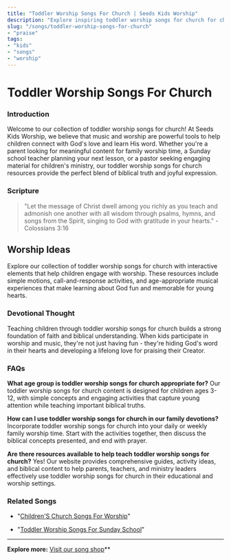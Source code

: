 ```yaml
---
title: "Toddler Worship Songs For Church | Seeds Kids Worship"
description: "Explore inspiring toddler worship songs for church for children's worship and faith development. Biblical music resources for families and ministry."
slug: "/songs/toddler-worship-songs-for-church"
- "praise"
tags:
- "kids"
- "songs"
- "worship"
---
```


# Toddler Worship Songs For Church

### Introduction

Welcome to our collection of toddler worship songs for church! At Seeds Kids Worship, we believe that music and worship are powerful tools to help children connect with God's love and learn His word. Whether you're a parent looking for meaningful content for family worship time, a Sunday school teacher planning your next lesson, or a pastor seeking engaging material for children's ministry, our toddler worship songs for church resources provide the perfect blend of biblical truth and joyful expression.

### Scripture

> "Let the message of Christ dwell among you richly as you teach and admonish one another with all wisdom through psalms, hymns, and songs from the Spirit, singing to God with gratitude in your hearts." - Colossians 3:16

## Worship Ideas

Explore our collection of toddler worship songs for church with interactive elements that help children engage with worship. These resources include simple motions, call-and-response activities, and age-appropriate musical experiences that make learning about God fun and memorable for young hearts.

### Devotional Thought

Teaching children through toddler worship songs for church builds a strong foundation of faith and biblical understanding. When kids participate in worship and music, they're not just having fun - they're hiding God's word in their hearts and developing a lifelong love for praising their Creator.

### FAQs

**What age group is toddler worship songs for church appropriate for?**
Our toddler worship songs for church content is designed for children ages 3-12, with simple concepts and engaging activities that capture young attention while teaching important biblical truths.

**How can I use toddler worship songs for church in our family devotions?**
Incorporate toddler worship songs for church into your daily or weekly family worship time. Start with the activities together, then discuss the biblical concepts presented, and end with prayer.

**Are there resources available to help teach toddler worship songs for church?**
Yes! Our website provides comprehensive guides, activity ideas, and biblical content to help parents, teachers, and ministry leaders effectively use toddler worship songs for church in their educational and worship settings.

### Related Songs

- "[Children'S Church Songs For Worship](/songs/children-s-church-songs-for-worship/)"

- "[Toddler Worship Songs For Sunday School](/songs/toddler-worship-songs-for-sunday-school/)"

---

**Explore more:** [Visit our song shop](https://seedskidsworship.com/shop)**

<!-- Schema Markup -->
<script type="application/ld+json">
{
  "@context": "https://schema.org",
  "@type": "MusicRecording",
  "name": "Toddler Worship Songs For Church",
  "byArtist": {
    "@type": "MusicGroup",
    "name": "Seeds Kids Worship"
  },
  "isFamilyFriendly": true,
  "url": "https://seedskidsworship.com/songs/toddler-worship-songs-for-church/"
}
</script>